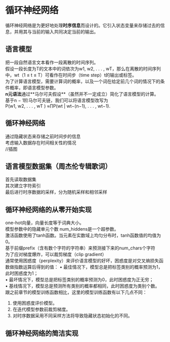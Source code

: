 # 循环神经⽹络
循环神经⽹络是为更好地处理**时序信息**而设计的。它引⼊状态变量来存储过去的信息，并⽤其与当前的输⼊共同决定当前的输出。  
## 语⾔模型
把⼀段⾃然语⾔⽂本看作⼀段离散的时间序列。  
假设⼀段⻓度为T的⽂本中的词依次为w1, w2, . . . , wT，那么在离散的时间序列中，wt（1 ≤ t ≤ T）可看作在时间步（time step）t的输出或标签。  
为了计算语⾔模型，需要计算词的概率，以及⼀个词在给定前⼏个词的情况下的条件概率，即语⾔模型参数。   
**n元语法**通过**⻢尔可夫假设**（虽然并不⼀定成⽴）简化了语⾔模型的计算。  
基于n − 1阶⻢尔可夫链，我们可以将语⾔模型改写为  
P(w1, w2, . . . , wT ) ≈∏P(wt | wt−(n−1), . . . , wt−1).  
## 循环神经⽹络
通过隐藏状态来存储之前时间步的信息  
考虑输⼊数据存在时间相关性的情况  
//插图
## 语⾔模型数据集（周杰伦专辑歌词）
首先读取数据集  
其次建立字符索引  
最后进行时序数据的采样，分为随机采样和相邻采样  
## 循环神经⽹络的从零开始实现
one-hot向量，向量⻓度等于词典⼤小。  
模型参数中的隐藏单元个数 num_hiddens是⼀个超参数。  
激活函数使⽤了tanh函数。当元素在实数域上均匀分布时，tanh函数值的均值为0。  
基于前缀prefix（含有数个字符的字符串）来预测接下来的num_chars个字符  
为了应对梯度爆炸，可以裁剪梯度（clip gradient）  
通常使⽤困惑度（perplexity）来评价语⾔模型的好坏，困惑度是对交叉熵损失函数做指数运算后得到的值：
• 最佳情况下，模型总是把标签类别的概率预测为1，此时困惑度为1；  
• 最坏情况下，模型总是把标签类别的概率预测为0，此时困惑度为正⽆穷；  
• 基线情况下，模型总是预测所有类别的概率都相同，此时困惑度为类别个数。  
跟之前章节的模型训练函数相⽐，这⾥的模型训练函数有以下⼏点不同：  
1. 使⽤困惑度评价模型。  
2. 在迭代模型参数前裁剪梯度。  
3. 对时序数据采⽤不同采样⽅法将导致隐藏状态初始化的不同。  
## 循环神经⽹络的简洁实现




